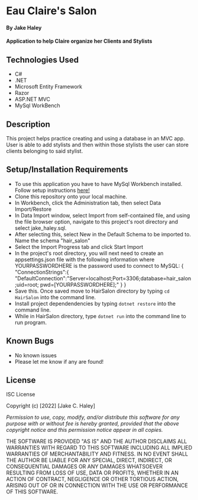 # Eau Claire's Salon

#### By Jake Haley

#### Application to help Claire organize her Clients and Stylists

## Technologies Used

* C# 
* .NET
* Microsoft Entity Framework
* Razor
* ASP.NET MVC
* MySql WorkBench

## Description

This project helps practice creating and using a database in an MVC app. User is able to add stylists and then within those stylists the user can store clients belonging to said stylist.

## Setup/Installation Requirements

* To use this application you have to have MySql Workbench installed. Follow setup instructions [here!](https://www.learnhowtoprogram.com/c-and-net/getting-started-with-c/installing-and-configuring-mysql)
* Clone this repository onto your local machine. 
* In Workbench, click the Administration tab, then select Data Import/Restore
* In Data Import window, select Import from self-contained file, and using the file browser option, navigate to this project's root directory and select jake_haley.sql.
* After selecting this, select New in the Default Schema to be imported to. Name the schema "hair_salon"
* Select the Import Progress tab and click Start Import
* In the project's root directory, you will next need to create an appsettings.json file with the following information where YOURPASSWORDHERE is the password used to connect to MySQL: { "ConnectionStrings":{ "DefaultConnection":"Server=localhost;Port=3306;database=hair_salon;uid=root; pwd=[YOURPASSWORDHERE];" } }
* Save this. Once saved move to HairSalon directory by typing `cd HairSalon` into the command line. 
* Install project dependendencies by typing `dotnet restore` into the command line.
* While in HairSalon directory, type `dotnet run` into the command line to run program.

## Known Bugs

* No known issues
* Please let me know if any are found!

## License

ISC License

Copyright (c) [2022] [Jake C. Haley]

_Permission to use, copy, modify, and/or distribute this software for any
purpose with or without fee is hereby granted, provided that the above
copyright notice and this permission notice appear in all copies._

THE SOFTWARE IS PROVIDED "AS IS" AND THE AUTHOR DISCLAIMS ALL WARRANTIES WITH
REGARD TO THIS SOFTWARE INCLUDING ALL IMPLIED WARRANTIES OF MERCHANTABILITY
AND FITNESS. IN NO EVENT SHALL THE AUTHOR BE LIABLE FOR ANY SPECIAL, DIRECT,
INDIRECT, OR CONSEQUENTIAL DAMAGES OR ANY DAMAGES WHATSOEVER RESULTING FROM
LOSS OF USE, DATA OR PROFITS, WHETHER IN AN ACTION OF CONTRACT, NEGLIGENCE OR
OTHER TORTIOUS ACTION, ARISING OUT OF OR IN CONNECTION WITH THE USE OR
PERFORMANCE OF THIS SOFTWARE.


